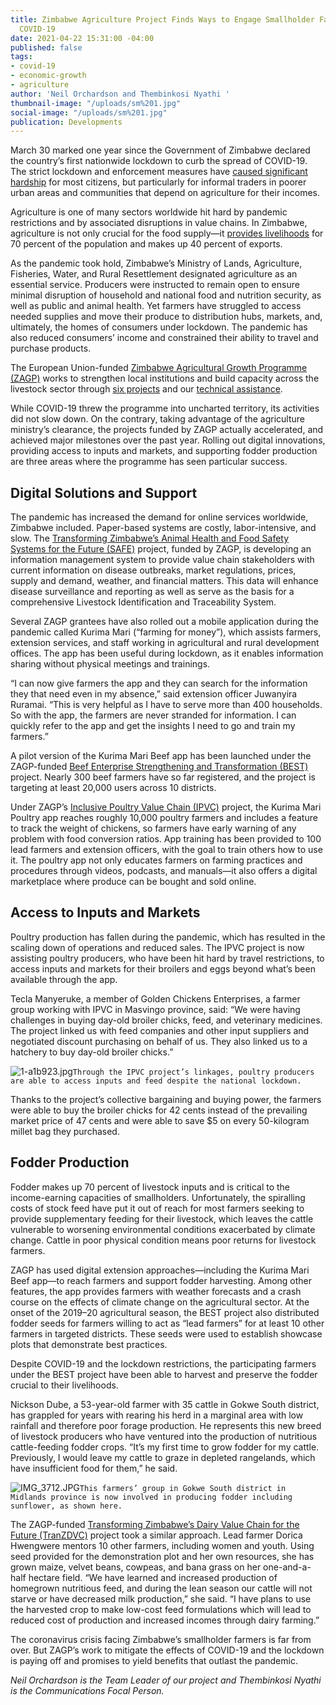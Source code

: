 ```yaml
---
title: Zimbabwe Agriculture Project Finds Ways to Engage Smallholder Farmers, Despite
  COVID-19
date: 2021-04-22 15:31:00 -04:00
published: false
tags:
- covid-19
- economic-growth
- agriculture
author: 'Neil Orchardson and Thembinkosi Nyathi '
thumbnail-image: "/uploads/sm%201.jpg"
social-image: "/uploads/sm%201.jpg"
publication: Developments
---
```


March 30 marked one year since the Government of Zimbabwe declared the country’s first nationwide lockdown to curb the spread of COVID-19. The strict lockdown and enforcement measures have [caused significant hardship](https://www.future-agricultures.org/wp-content/uploads/2020/10/APRA_COVID_19_Zimbabwe_Country_Report1.pdf) for most citizens, but particularly for informal traders in poorer urban areas and communities that depend on agriculture for their incomes.  

Agriculture is one of many sectors worldwide hit hard by pandemic restrictions and by associated disruptions in value chains. In Zimbabwe, agriculture is not only crucial for the food supply—it [provides livelihoods](http://www.fao.org/zimbabwe/fao-in-zimbabwe/zimbabwe-at-a-glance/en/) for 70 percent of the population and makes up 40 percent of exports. 

As the pandemic took hold, Zimbabwe’s Ministry of Lands, Agriculture, Fisheries, Water, and Rural Resettlement designated agriculture as an essential service. Producers were instructed to remain open to ensure minimal disruption of household and national food and nutrition security, as well as public and animal health. Yet farmers have struggled to access needed supplies and move their produce to distribution hubs, markets, and, ultimately, the homes of consumers under lockdown. The pandemic has also reduced consumers’ income and constrained their ability to travel and purchase products. 

The European Union-funded [Zimbabwe Agricultural Growth Programme (ZAGP)](http://zagp.org.zw/) works to strengthen local institutions and build capacity across the livestock sector through [six projects](http://zagp.org.zw/Projects) and our [technical assistance](https://www.dai.com/our-work/projects/zimbabwe-technical-assistance-to-the-zimbabwe-agricultural-growth-programme-zagp). 







While COVID-19 threw the programme into uncharted territory, its activities did not slow down. On the contrary, taking advantage of the agriculture ministry’s clearance, the projects funded by ZAGP actually accelerated, and achieved major milestones over the past year. Rolling out digital innovations, providing access to inputs and markets, and supporting fodder production are three areas where the programme has seen particular success. 

## Digital Solutions and Support  

The pandemic has increased the demand for online services worldwide, Zimbabwe included. Paper-based systems are costly, labor-intensive, and slow. The [Transforming Zimbabwe’s Animal Health and Food Safety Systems for the Future (SAFE)](http://www.zagp.org.zw/projects/view/safe) project, funded by ZAGP, is developing an information management system to provide value chain stakeholders with current information on disease outbreaks, market regulations, prices, supply and demand, weather, and financial matters. This data will enhance disease surveillance and reporting as well as serve as the basis for a comprehensive Livestock Identification and Traceability System. 

Several ZAGP grantees have also rolled out a mobile application during the pandemic called Kurima Mari (“farming for money”), which assists farmers, extension services, and staff working in agricultural and rural development offices. The app has been useful during lockdown, as it enables information sharing without physical meetings and trainings. 

“I can now give farmers the app and they can search for the information they that need even in my absence,” said extension officer Juwanyira Ruramai. “This is very helpful as I have to serve more than 400 households. So with the app, the farmers are never stranded for information. I can quickly refer to the app and get the insights I need to go and train my farmers.” 

A pilot version of the Kurima Mari Beef app has been launched under the ZAGP-funded [Beef Enterprise Strengthening and Transformation (BEST)](http://www.zagp.org.zw/projects/view/beef) project. Nearly 300 beef farmers have so far registered, and the project is targeting at least 20,000 users across 10 districts.  

Under ZAGP’s [Inclusive Poultry Value Chain (IPVC)](http://www.zagp.org.zw/projects/view/poultry) project, the Kurima Mari Poultry app reaches roughly 10,000 poultry farmers and includes a feature to track the weight of chickens, so farmers have early warning of any problem with food conversion ratios. App training has been provided to 100 lead farmers and extension officers, with the goal to train others how to use it. The poultry app not only educates farmers on farming practices and procedures through videos, podcasts, and manuals—it also offers a digital marketplace where produce can be bought and sold online. 

## Access to Inputs and Markets 

Poultry production has fallen during the pandemic, which has resulted in the scaling down of operations and reduced sales. The IPVC project is now assisting poultry producers, who have been hit hard by travel restrictions, to access inputs and markets for their broilers and eggs beyond what’s been available through the app.  

Tecla Manyeruke, a member of Golden Chickens Enterprises, a farmer group working with IPVC in Masvingo province, said: “We were having challenges in buying day-old broiler chicks, feed, and veterinary medicines. The project linked us with feed companies and other input suppliers and negotiated discount purchasing on behalf of us. They also linked us to a hatchery to buy day-old broiler chicks.” 

![1-a1b923.jpg](/uploads/1-a1b923.jpg)`Through the IPVC project’s linkages, poultry producers are able to access inputs and feed despite the national lockdown.`

Thanks to the project’s collective bargaining and buying power, the farmers were able to buy the broiler chicks for 42 cents instead of the prevailing market price of 47 cents and were able to save $5 on every 50-kilogram millet bag they purchased.  

## Fodder Production 

Fodder makes up 70 percent of livestock inputs and is critical to the income-earning capacities of smallholders. Unfortunately, the spiralling costs of stock feed have put it out of reach for most farmers seeking to provide supplementary feeding for their livestock, which leaves the cattle vulnerable to worsening environmental conditions exacerbated by climate change. Cattle in poor physical condition means poor returns for livestock farmers.  

ZAGP has used digital extension approaches—including the Kurima Mari Beef app—to reach farmers and support fodder harvesting. Among other features, the app provides farmers with weather forecasts and a crash course on the effects of climate change on the agricultural sector. At the onset of the 2019–20 agricultural season, the BEST project also distributed fodder seeds for farmers willing to act as “lead farmers” for at least 10 other farmers in targeted districts. These seeds were used to establish showcase plots that demonstrate best practices. 

Despite COVID-19 and the lockdown restrictions, the participating farmers under the BEST project have been able to harvest and preserve the fodder crucial to their livelihoods. 

Nickson Dube, a 53-year-old farmer with 35 cattle in Gokwe South district, has grappled for years with rearing his herd in a marginal area with low rainfall and therefore poor forage production. He represents this new breed of livestock producers who have ventured into the production of nutritious cattle-feeding fodder crops. “It’s my first time to grow fodder for my cattle. Previously, I would leave my cattle to graze in depleted rangelands, which have insufficient food for them,” he said.

![IMG_3712.JPG](/uploads/IMG_3712.JPG)`This farmers’ group in Gokwe South district in Midlands province is now involved in producing fodder including sunflower, as shown here.`

The ZAGP-funded [Transforming Zimbabwe’s Dairy Value Chain for the Future (TranZDVC)](http://zagp.org.zw/projects/view/dairy) project took a similar approach. Lead farmer Dorica Hwengwere mentors 10 other farmers, including women and youth. Using seed provided for the demonstration plot and her own resources, she has grown maize, velvet beans, cowpeas, and bana grass on her one-and-a-half hectare field. “We have learned and increased production of homegrown nutritious feed, and during the lean season our cattle will not starve or have decreased milk production,” she said. “I have plans to use the harvested crop to make low-cost feed formulations which will lead to reduced cost of production and increased incomes through dairy farming.” 

The coronavirus crisis facing Zimbabwe’s smallholder farmers is far from over. But ZAGP’s work to mitigate the effects of COVID-19 and the lockdown is paying off and promises to yield benefits that outlast the pandemic.  

*Neil Orchardson is the Team Leader of our project and Thembinkosi Nyathi is the Communications Focal Person.*